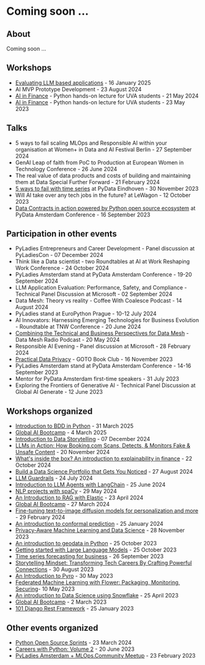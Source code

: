 # Coming soon ...

## About
Coming soon ...

## Workshops
* [Evaluating LLM based applications](https://github.com/pyladiesams/eval-llm-based-apps-jan2025) - 16 January 2025
* AI MVP Prototype Development - 23 August 2024
* [AI in Finance](https://github.com/pyladiesams/ai-in-finance-python-lecture-may2024) - Python hands-on lecture for UVA students - 21 May 2024
* [AI in Finance](https://github.com/pyladiesams/ai-in-finance-python-lecture-may2023) - Python hands-on lecture for UVA students - 23 May 2023

## Talks
* 5 ways to fail scaling MLOps and Responsible AI within your organisation at Women+ in Data and AI Festival Berlin - 27 September 2024
* GenAI Leap of faith from PoC to Production at European Women in Technology Conference - 26 June 2024
* The real value of data products and costs of building and maintaining them at Data Special Further Forward - 21 February 2024
* [5 ways to fail with time series](https://youtu.be/5jOW6baXYI4?feature=shared) at PyData Eindhoven - 30 November 2023
* Will AI take over any tech jobs in the future? at LeWagon - 12 October 2023
* [Data Contracts in action powered by Python open source ecosystem](https://youtu.be/YGKqvMhaEVA?feature=shared) at PyData Amsterdam Conference - 16 September 2023

## Participation in other events
* PyLadies Entrepreneurs and Career Development - Panel discussion at PyLadiesCon - 07 December 2024
* Think like a Data scientist - two Roundtables at AI at Work Reshaping Work Conference  - 24 October 2024
* PyLadies Amsterdam stand at PyData Amsterdam Conference - 19-20 September 2024
* LLM Application Evaluation: Performance, Safety, and Compliance - Technical Panel Discussion at Microsoft - 02 September 2024
* Data Mesh: Theory vs reality - Coffee With Coalesce Podcast - 14 August 2024
* PyLadies stand at EuroPython Prague - 10-12 July 2024
* AI Innovators: Harnessing Emerging Technologies for Business Evolution - Roundtable at TNW Conference - 20 June 2024
* [Combining the Technical and Business Perspectives for Data Mesh](https://open.spotify.com/episode/2zxRmiFwebvWH9YJkD4LBS) - Data Mesh Radio Podcast - 20 May 2024
* Responsible AI Evening - Panel discussion at Microsoft - 28 February 2024
* [Practical Data Privacy](https://youtu.be/2s_wnPo7cOc?feature=shared) - GOTO Book Club - 16 November 2023
* PyLadies Amsterdam stand at PyData Amsterdam Conference - 14-16 September 2023
* Mentor for PyData Amsterdam first-time speakers - 31 July 2023
* Exploring the Frontiers of Generative AI - Technical Panel Discussion at Global AI Generate - 12 June 2023

## Workshops organized
* [Introduction to BDD in Python](https://github.com/pyladiesams/bdd-with-python-mar2025) - 31 March 2025
* [Global AI Bootcamp](https://github.com/pyladiesams/global-ai-bootcamp-mar2025) - 4 March 2025
* [Introduction to Data Storytelling](https://github.com/pyladiesams/intro-data-storytelling-dec2024) - 07 December 2024
* [LLMs in Action: How Booking.com Scans, Detects, & Monitors Fake & Unsafe Content](https://github.com/pyladiesams/llms-scan-reviews-nov2024) - 20 November 2024
* [What's inside the box? An introduction to explainability in finance](https://github.com/pyladiesams/intro-to-explainabilty-in-finance-oct2024) - 22 October 2024
* [Build a Data Science Portfolio that Gets You Noticed](https://github.com/pyladiesams/how-to-build-a-data-science-portfolio-that-gets-you-noticed-aug2024) - 27 August 2024
* [LLM Guardrails](https://github.com/pyladiesams/llm-guardrails-jul2024) - 24 July 2024
* [Introduction to LLM Agents with LangChain](https://github.com/pyladiesams/introduction-to-llm-agents-with-langchain-jun2024) - 25 June 2024
* [NLP projects with spaCy](https://github.com/pyladiesams/nlp-projects-with-spacy-may2024) - 29 May 2024
* [An Introduction to RAG with Elastic](https://github.com/pyladiesams/intro-RAG-elastic-apr2024) - 23 April 2024
* [Global AI Bootcamp](https://github.com/pyladiesams/global-ai-bootcamp-mar2024) - 27 March 2024
* [Fine-tuning text-to-image diffusion models for personalization and more](https://github.com/pyladiesams/personalization-with-text-to-image-diffusion-models-feb2024) - 29 February 2024
* [An introduction to conformal prediction](https://github.com/pyladiesams/conformal-prediction-jan2024) - 25 January 2024
* [Privacy-Aware Machine Learning and Data Science](https://github.com/pyladiesams/privacy-aware-ml-ds-nov2023) - 28 November 2023
* [An introduction to geodata in Python](https://github.com/pyladiesams/geodata-in-python-oct2023) - 25 October 2023
* [Getting started with Large Language Models](https://github.com/mlops-and-crafts/llm-workshop) - 25 October 2023
* [Time series forecasting for business](https://github.com/pyladiesams/time-series-forecasting-sep2023) - 26 September 2023
* [Storytelling Mindset: Transforming Tech Careers By Crafting Powerful Connections](https://github.com/pyladiesams/storytelling-mindset-aug2023) - 30 August 2023
* [An Introduction to Pyro](https://github.com/pyladiesams/pyro-may2023) - 30 May 2023
* [Federated Machine Learning with Flower: Packaging, Monitoring, Securing](https://github.com/mlops-and-crafts/federated-learning/)- 10 May 2023
* [An introduction to Data Science using Snowflake](https://github.com/pyladiesams/snowflake-apr2023) - 25 April 2023
* [Global AI Bootcamp](https://github.com/pyladiesams/global-ai-bootcamp-mar2023) - 2 March 2023
* [101 Django Rest Framework](https://github.com/pyladiesams/101-django-rest-framework-jan2023) - 25 January 2023


## Other events organized 
* [Python Open Source Sprints](https://github.com/pyladiesams/python-oss-sprints-mar2024) - 23 March 2024
* [Careers with Python: Volume 2](https://github.com/pyladiesams/careers-with-python-jun2023) - 20 June 2023
* [PyLadies Amsterdam + MLOps.Community Meetup](https://github.com/pyladiesams/mlops-event-feb2023) - 23 February 2023
